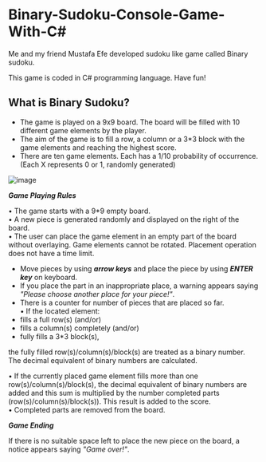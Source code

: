 # Binary-Sudoku-Console-Game-With-C#

Me and my friend Mustafa Efe developed sudoku like game called Binary sudoku. <br />

This game is coded in C# programming language. Have fun! <br />

## What is Binary Sudoku?

- The game is played on a 9x9 board. The board will be filled with 10 different game elements by the player. <br />
- The aim of the game is to fill a row, a column or a 3*3 block with the game elements and reaching the highest score. <br />
- There are ten game elements. Each has a 1/10 probability of occurrence. (Each X represents 0 or 1, randomly generated) <br />

![image](https://user-images.githubusercontent.com/73299618/152333967-f8a34b18-0cd3-404a-99bd-65eb82f8f72e.png)

***Game Playing Rules***

•	The game starts with a 9*9 empty board. <br />
•	A new piece is generated randomly and displayed on the right of the board. <br />
•	The user can place the game element in an empty part of the board without overlaying. Game elements cannot be rotated. Placement operation does not have a time limit. <br />
- Move pieces by using ***arrow keys*** and place the piece by using ***ENTER key*** on keyboard. <br />
- If you place the part in an inappropriate place, a warning appears saying *"Please choose another place for your piece!"*. <br />
- There is a counter for number of pieces that are placed so far. <br />
•	If the located element:  <br />
-	fills a full row(s) (and/or) <br />
-	fills a column(s) completely (and/or) <br />
-	fully fills a 3*3 block(s), <br />

the fully filled row(s)/column(s)/block(s) are treated as a binary number. The decimal equivalent of  binary numbers are calculated. <br />

•	If the currently placed game element fills more than one row(s)/column(s)/block(s), the decimal equivalent of binary numbers are added and this sum is multiplied by the number completed parts (row(s)/column(s)/block(s)). This result is added to the score. <br />
•	Completed parts are removed from the board. <br />

***Game Ending***

If there is no suitable space left to place the new piece on the board, a notice appears saying *"Game over!"*.  <br />
